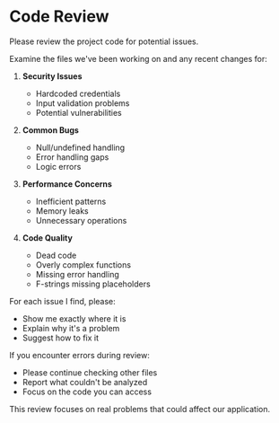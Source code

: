 # Code Review

Please review the project code for potential issues.

Examine the files we've been working on and any recent changes for:

1. **Security Issues**
   - Hardcoded credentials
   - Input validation problems
   - Potential vulnerabilities

2. **Common Bugs**
   - Null/undefined handling
   - Error handling gaps
   - Logic errors

3. **Performance Concerns**
   - Inefficient patterns
   - Memory leaks
   - Unnecessary operations

4. **Code Quality**
   - Dead code
   - Overly complex functions
   - Missing error handling
   - F-strings missing placeholders

For each issue I find, please:
- Show me exactly where it is
- Explain why it's a problem
- Suggest how to fix it

If you encounter errors during review:
- Please continue checking other files
- Report what couldn't be analyzed
- Focus on the code you can access

This review focuses on real problems that could affect our application.
